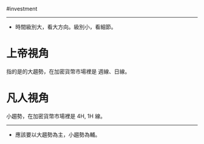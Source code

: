 #investment 

---

- 時間級別大，看大方向。級別小，看細節。

# 上帝視角
指的是的大趨勢，在加密貨幣市場裡是 週線、日線。

# 凡人視角
小趨勢，在加密貨幣市場裡是 4H, 1H 線。

---

- 應該要以大趨勢為主，小趨勢為輔。